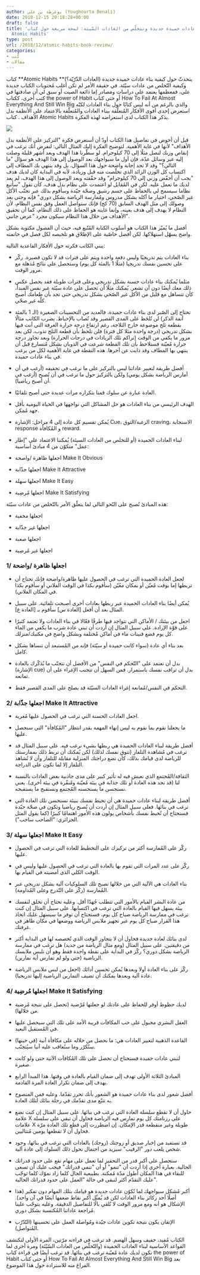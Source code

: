 ```yaml
---
author: يوغرطة بن علي (Youghourta Benali)
date: 2018-12-15 20:18:28+00:00
draft: false
title: 'كيف تكتسب عادات حميدة جديدة وتتخلّص من العادات السّيئة: لمحة سريعة حول كتاب
  Atomic Habits'
type: post
url: /2018/12/atomic-habits-book-review/
categories:
- كُتب
- مقالات
---
```


كتاب **Atomic Habits **(العادات الذّرّيّة؟) يتحدثّ حول كيفية بناء عادات حميدة جديدة وكيفية التّخلص من عادات سيّئة. في حقيقة الأمر لم تكن أغلب مُحتويات الكتاب جديدة علي، فمعظمها يعتمد على دراسات ومصادر إما ذائعة الصيت أو سبق لي أن صادفتها في كتب أخرى، ككتاب the power of Habit أو حتى كتاب How To Fail At Almost Everything And Still Win Big والذي بالرغم من أنه ليس كتابًا حول بناء العادات لكنّه استعرض إحدى أقوى الأفكار المُتعلّقة ببناء العادات والمُتعلّقة بالاعتماد على الأنظمة بدل الأهداف . كتاب Atomic Habits يذكر هذا الكتاب لدى استعراضه لهذه الفكرة.




[![](atomic-habits.jpg)
](https://www.it-scoop.com/2018/12/atomic-habits-book-review/atomic-habits/)




قبل أن أخوض في تفاصيل هذا الكتاب أودّ أن أستعرض فكرة "التركيز على الأنظمة بدل الأهداف" لأنها في غاية الأهمية. لتوضيح الفكرة إليك المثال التالي: لنفرض أنك ترغب في إنقاص وزنك لتصل مثلًا إلى 70 كيلوجرام. لو سطّرنا هذا الهدف وبعد أشهر قليلة وصلت إليه عبر وسائل عدّة، فإن أول ما سيواجهك بعد الوصول إلى هذا الهدف هو سؤال "ما التالي؟" وقد لا تجد إجابة واضحة حول هذا السؤال، بل وقد ينتهي بك المطاف إلى اكتساب كل الوزن الزائد الذي تخلّصت منه قبل وزيادة، لأنه في البداية كان لديك هدف "يجب أن أخفّض وزني إلى 70 كيلوجرام" وقد حقّقته وبعد الوصول إلى هذا الهدف، لم يعد لديك ما تعمل عليه. لكن في المُقابل لو اعتمدت على نظام بدل هدف، كأن تقول "سأتبع نظاما سيسمح لي بالحفاظ على جسم رشيق وصحّة جيّدة وسأقوم بذلك عبر تجنّب الأكل غير الصّحي، اختيار ما آكله بشكل مدروس ومُمارسة الرياضة بشكل دوري" فإنه وحتى بعد وصولك إلى مثل الهدف السابق (70 كج) فإنك ستواصل العمل وفق نفس النظام، لأن النظام لا يهدف إلى هدف بعينه، وإنما غايته هو الحفاظ على ذلك النظام، كما أن تحقيق الأهداف من خلال هذا النظام سيكون مجرد "عرض جانبي".




أفضل ما يُميّز هذا الكتاب هو أسلوب الكتابة المُتّبع فيه، حيث أن الفصول مكتوبة بشكل واضح يسهّل استهلاكها. لكن أفضل خاصّية على الإطلاق هو تلخيصه لكل فصل في خاتمته.




يبني الكاتب فكرته حول الأفكار القاعدية التالية:




- بناء العادات يتم تدريجيًا وليس دفعة واحدة ويتم على فترات قد لا تكون قصيرة. ركّز على تحسين نفسك تدريجيا (مثلًا 1 بالمئة كل يوم) وستحصل على نتائج مُذهلة مع مرور الوقت.




- مثلما يُمكنك بناء عادات حسنة بشكل تدريجي وعلى فترات طويلة فقد يحصل عكس ذلك معك أيضًا دون أن تشعر. يُمكنك مثلًا أن تحصل على عادة سيّئة عبر نفس المبدأ، كأن تتساهل مع قليل من الأكل غير الصّحي بشكل تدريجي حتى تجد بأن طعامك أصبح كلّه غير صحّي.




- تحتاج إلى الصّبر لدى بناء عادات حميدة، فالعديد من التحسينات الصغيرة (الـ 1 بالمئة آنفة الذكر) لن تُلحَظ على المدى القصير وقد تُصاب بالإحباط. يضرب الكاتب مثالًا بقطعة ثلج موضوعة خارج الثلاجة، رغم ارتفاع درجة حرارة الغرفة التي أنت فيها بشكل تدريجي (درجة واحدة مثلا كل فترة) فلن تلحظ بأن قطعة الثلج تذوب، لكن بعد مرور ما يكفي من الوقت (تراكم تلك الزيادات في درجات الحرارة) وبعد تجاوز درجة حرارة مُعيّنة فستلاحظ بأن تلك القطعة شرعت في الذوبان بشكل مُتسارع قبل أن ينتهي بها المطاف وقد ذابت عن آخرها. هذه النقطة في غاية الأهمية لكل من يرغب في بناء عادات حميدة.




- أفضل طريقة لتغيير عاداتنا ليس بالتركيز على ما نرغب في تحقيقه (أرغب في أن أمارس الرياضة بشكل يومي) ولكن بالتركيز حول ما ترغب في أن تُصبح (أرغب في أن أصبح رياضيا).




- العادة عبارة عن سلوك قمنا بتكراره مرات عديدة حتى أصبح تلقائيًا.




- الهدف الرئيسي من بناء العادات هو حل المشاكل التي نواجهها في الحياة اليومية بأقل جهد مُمكن.




- يُمكن تقسيم كل عادة إلى 4 مراحل: الإشارة Cue، الرغبة/التوق craving، الاستجابة response و المُكافأة reward.




- لبناء العادات الحميدة (أو للتخلص من العادات السيئة) يُمكننا الاعتماد على "إطار عمل" متكوّن من 4 مبادئ أساسية:




- اجعلها ظاهرة /واضحة Make It Obvious




- اجعلها جذّابة Make It Attractive




- اجعلها سهلة Make It Easy




- اجعلها مُرضِية Make It Satisfying




هذه المبادئ تُصبح على النّحو التالي لما يتعلّق الأمر بالتّخلص من عادات سيّئة:




- اجعلها مخفية




- اجعلها غير جذّابة




- اجعلها صعبة




- اجعلها غير مُرضِية





### **1/ اجعلها ظاهرة /واضحة**




- لجعل العادة الحميدة التي ترغب في الحصول عليها ظاهرة/واضحة فإنك تحتاج أن تربطها إما بوقت مُعيّن أو بمكان معُيّن (سأقوم بكذا في الوقت الفلاني أو سأقوم بكذا في المكان الفلاني).




- يُمكن أيضًا بناء العادات الحميدة عبر ربطها بعادات أخرى أصبحت تلقائية. على سبيل المثال بعد أن أفعل [العادة س] سأقوم بـ [العادة ع].




- اجعل من بيئتك / الأماكن التي تتواجد فيها طرفًا فعّالا في بناء العادات ولا تعتمد كثيرًا على قوّة الإرادة. على سبيل المثال إن أردت أن تبني عادة شرب ما يكفي من الماء كل يوم فضع قنينات ماء في أماكن مُختلفة وبشكل واضح في مكتبك/منزلك.




- بعد بناء أي عادة (سواء كانت حميدة أو سيّئة) فإنه من المُستبعد أن تنساها بشكل كامل.




- بدل أن تعتمد على "التّحكم في النفس" من الأفضل أن تتجنّب ما يُذكّرك بالعادة (الإشارة cue) بدل أن تراقب نفسك باستمرار. فمن السهل أن تتجنب الإغراء على أن تمانعه.




- التحكم في النفس/مُمانعة إغراء العادات السيّئة قد يصلح على المدى القصير فقط.





### **2/ اجعلها جذّابة Make It Attractive**




- اجعل العادات الحسنة التي ترغب في الحصول عليها مُغرية.




- ما يجعلنا نقوم بما نقوم به ليس إنهاء المهمة بقدر انتظار "المُكافأة" التي سنحصل عليها.




- أفضل طريقة لبناء العادات الحميدة هي ربطها بشيء نرغب فيه. على سبيل المثال قد ترغب في مُشاهدة التلفاز (تتوق نفسك لذلك) لكن يُمكنك أن تربط ذلك بممارستك للرياضة لدى قيامك بذلك، كأن تضع دراجتك المنزلية مقابلة للتلفاز وأن لا تُشاهد التلفاز إلا لما تكون على الدراجة.




- الثقافة/المُجتمع الذي نعيش فيه له تأثير كبير على مدى جاذبية بعض العادات بالنسبة لنا (قد تجد هذه العادة أو تلك جذابة في بيئة مُعيّنة ومُنفّرة في بيئة أخرى). يعني نستحسن ما يستحسنه المُجتمع ونستقبح ما يستقبحه.




- أفضل طريقة لبناء عادات حميدة هي أن تحيط نفسك ببيئة تستحسن تلك العادة التي ترغب في بنائها. فعلى سبيل المثال إن أردت أن تُصبح رياضيا وتكون في صحّة جيّدة فستحتاج أن تُحيط نفسك بأشخاص يولون هذه الأمور اهتمامًا كبيرًا (كما يقول المثل الجزائري: “الصاحب ساحب").





### **3/ اجعلها سهلة Make It Easy**




- ركّز على المُمارسة أكثر من تركيزك على التخطيط للعادة التي ترغب في الحصول عليها.




- ركّز على عدد المرات التي تقوم بها بالعادة التي ترغب في الحصول عليها وليس في الوقت الكلي الذي أمضيته في القيام بها.




- بناء العادات هي الآلية التي من خلالها تصبح تلك السلوكيات آلية بشكل تدريجي عبر المُمارسة (ركّز على التّدرج وعلى المُداومة).




- من عادة البشر القيام بالأمور التي تتطلب جُهدّا أقل. وعليه تحتاج أن تخلق لنفسك بيئة يسهل فيها القيام بالعادة التي ترغب في اكتسابها. على سبيل المثال إن كنت ترغب في ممارسة الرياضة صباح كل يوم، فستحتاج أن توفر ما سيسهل عليك اتخاذ هذا القرار صباح كل يوم عبر تجهيز ملابس الرياضة ووضعها في مكان ظاهر في غرفتك.




- لدى بنائك لعادة جديدة فحاول أن لا يتجاوز الوقت الذي تُخصصه لها في البداية أكثر من دقيقتين. على سبيل المثال (ومع مثال الرياضة من جديد) هل ترغب في ممارسة الرياضة بشكل دوري؟ ركّز في البداية على نقطة واحدة فقط وهو أن تلبس ملابسك الرياضية (حتى ولو لم تمارس أية تمارين).




- ركّز على بناء العادة أولا وبعدها يُمكن تحسين أدائك (اجعل من لبس ملابس الرياضة عادة آلية وبعدها يمكنك أن تضيف التمارين الرياضية إليها تدريجيا).





### **4/ اجعلها مُرضِية Make It Satisfying**




- لديك حظوظ أوفر للحفاظ على عادتك لو جعلتها مُرْضية (تحصل على نتيجة مُرضية من خلالها).




- العقل البشري مجبول على حب المكافآت قريبة الأمد على تلك التي سيحصل عليها في المُستقبل البعيد.




- القاعدة الذهبية لتغيير العادات هي: ما نحصل من خلاله على مكافأة آنية (في حينها) ستُكرّر وما سنُعاقب عليه آنيا سيُتجنّب.




- لتبني عادات حميدة فستحتاج أن تحصل على تلك المُكافآت الآنية حتى ولو كانت صغيرة.




- المبادئ الثلاثة الأولى تهدف إلى ضمان القيام بالعادة في وقتها. هذا المبدأ الرابع يهدف إلى ضمان تكرار العادة المرة القادمة.




- أفضل شعور لدى بناء عادات حميدة هو الشعور بأنك تحرز تقدّما. وعليه فمن المنصوح به تتبّع مدى تقدّمك في رحلة بنائك لتلك العادة.




- حاول أن لا تقطع سلسلة العادة التي ترغب في بنائها. على سبيل المثال إن كنت تضع علامة X على رزنامتك كل يوم تمارس فيه الرياضة فحاول أن تبقي على سلسلة علامات X طويلة وغير منقطعة قدر الإمكان. إن اضطررت إلى قطع تلك العادة مرّة فحاول أن لا تقطعها يومين مُتتاليين.




- قد تستفيد من إخبار صديق أو زوجتك (زوجك) بالعادات التي ترغب في بنائها، وجود شخص يلعب دور "الرقيب" سيزيد من احتمال تحول ذلك السلوك إلى عادة آلية.




- ستحصل على أكبر قدر من التحفيز لما تعمل على مهام تقع على حدود قدراتك الحالية. بعبارة أخرى إذا أردت أن "تنمو" أو أن "تنمي قدراتك" فيجب عليك أن تسعى للبقاء في هذا المكان أطول مدّة مُمكنة. بطبيعية الحال كلما زاد نموّك كلما توجّب عليك التقدّم أكثر لتبقى في حالة "العمل على حدود قدراتك الحالية".




- أكبر مُشكل سيواجهك لما تُكوّن عادات جديدة هو قيامك بتلك المهام دون تفكير (هذا أصلًا أحد ركائز بناء العادات لكن قد يُمثّل أكبر نقاط ضعفها أيضًا في آن واحد). الإشكال هو أنه ومع مرور الوقت لا نُلقي بالًا للتفاصيل الدقيقة. وعليه يتوجّب علينا مُراجعة عاداتنا المُكتسبة بشكل دوري.




- الإتقان يكون نتيجة تكوين عادات جيّدة ومُواصلة العمل على تحسينها (التّدّرّب المُتواصل).




الكتاب مُفيد، خفيف وسهل الهضم. قد ترغب في قراءته مرّتين، المرة الأولى لتكتشف القواعد الأساسية لبناء العادات الحميدة (والتّخلّص من العادات السّيّئة) ومرة أخرى لما تكون لديك عادة مُعيّنة ترغب في بنائها. قد ترغب أيضًا في قراءة كتاب the power of Habit أو حتى كتاب How To Fail At Almost Everything And Still Win Big بعد الفراغ منه للاستزادة حول هذا الموضوع.
